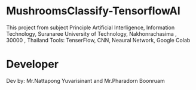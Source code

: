 # MushroomsClassify-TensorflowAI

This project from subject Principle Artificial Interligence, Information Technology, Suranaree University of Technology, Nakhonrachasima , 30000 , Thailand 
Tools: TenserFlow, CNN, Neaural Network, Google Colab

# Developer
Dev by: Mr.Nattapong Yuvarisinant and Mr.Pharadorn Boonruam
